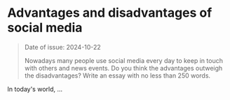 # Advantages and disadvantages of social media

> Date of issue: 2024-10-22
>
> Nowadays many people use social media every day to keep in touch with others and news events. Do you think the advantages outweigh the disadvantages? Write an essay with no less than 250 words.

In today's world, ...
